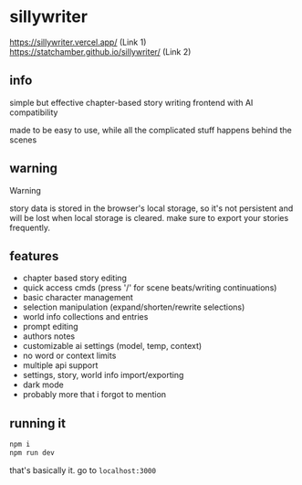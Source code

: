 # sillywriter

https://sillywriter.vercel.app/ (Link 1)<br>
https://statchamber.github.io/sillywriter/ (Link 2)

## info

simple but effective chapter-based story writing frontend with AI compatibility

made to be easy to use, while all the complicated stuff happens behind the scenes

## warning

> [!WARNING]  
> story data is stored in the browser's local storage, so it's not persistent and will be lost when local storage is cleared. make sure to export your stories frequently.

## features

- chapter based story editing
- quick access cmds (press '/' for scene beats/writing continuations)
- basic character management
- selection manipulation (expand/shorten/rewrite selections)
- world info collections and entries
- prompt editing
- authors notes
- customizable ai settings (model, temp, context)
- no word or context limits
- multiple api support
- settings, story, world info import/exporting
- dark mode
- probably more that i forgot to mention

## running it

```bash
npm i
npm run dev
```

that's basically it. go to `localhost:3000`